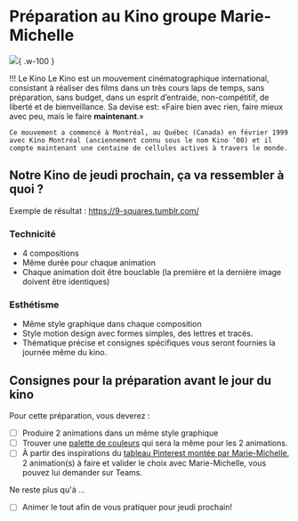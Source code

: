 # Préparation au Kino groupe Marie-Michelle

![](./kino25ans.avif){ .w-100 }

!!! Le Kino
    Le Kino est un mouvement cinématographique international, consistant à réaliser des films dans un très cours laps de temps, sans préparation, sans budget, dans un esprit d’entraide, non-compétitif, de liberté et de bienveillance. Sa devise est: «Faire bien avec rien, faire mieux avec peu, mais le faire **maintenant**.»
    
    Ce mouvement a commencé à Montréal, au Québec (Canada) en février 1999 avec Kino Montréal (anciennement connu sous le nom Kino ’00) et il compte maintenant une centaine de cellules actives à travers le monde.

[^kino]: <https://fr.wikipedia.org/wiki/Kino_(mouvement)>

## Notre Kino de jeudi prochain, ça va ressembler à quoi ?

Exemple de résultat : <https://9-squares.tumblr.com/>

### Technicité

* 4 compositions
* Même durée pour chaque animation
* Chaque animation doit être bouclable (la première et la dernière image doivent être identiques)

### Esthétisme

* Même style graphique dans chaque composition
* Style motion design avec formes simples, des lettres et tracés.
* Thématique précise et consignes spécifiques vous seront fournies la journée même du kino.

## Consignes pour la préparation avant le jour du kino

Pour cette préparation, vous deverez : 

- [ ] Produire 2 animations dans un même style graphique
- [ ] Trouver une [palette de couleurs](https://coolors.co/) qui sera la même pour les 2 animations.
- [ ] À partir des inspirations du [tableau Pinterest montée par Marie-Michelle](https://pin.it/50DDCtN1v), 2 animation(s) à faire et valider le choix avec Marie-Michelle, vous pouvez lui demander sur Teams.

Ne reste plus qu'à ...

- [ ] Animer le tout  afin de vous pratiquer pour jeudi prochain!
